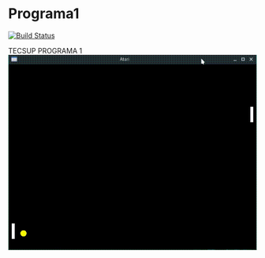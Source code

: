 # Programa1

[![Build Status](https://travis-ci.org/joemccann/dillinger.svg?branch=master)](https://travis-ci.org/joemccann/dillinger)

TECSUP PROGRAMA 1
![](out.gif)

